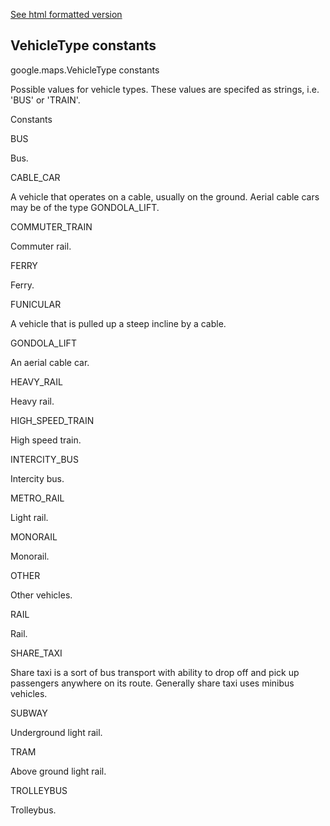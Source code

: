 [See html formatted version](https://huasofoundries.github.io/google-maps-documentation/VehicleType.html)


VehicleType constants
---------------------

google.maps.VehicleType constants

Possible values for vehicle types. These values are specifed as strings, i.e. 'BUS' or 'TRAIN'.

Constants

BUS

Bus.

CABLE\_CAR

A vehicle that operates on a cable, usually on the ground. Aerial cable cars may be of the type GONDOLA\_LIFT.

COMMUTER\_TRAIN

Commuter rail.

FERRY

Ferry.

FUNICULAR

A vehicle that is pulled up a steep incline by a cable.

GONDOLA\_LIFT

An aerial cable car.

HEAVY\_RAIL

Heavy rail.

HIGH\_SPEED\_TRAIN

High speed train.

INTERCITY\_BUS

Intercity bus.

METRO\_RAIL

Light rail.

MONORAIL

Monorail.

OTHER

Other vehicles.

RAIL

Rail.

SHARE\_TAXI

Share taxi is a sort of bus transport with ability to drop off and pick up passengers anywhere on its route. Generally share taxi uses minibus vehicles.

SUBWAY

Underground light rail.

TRAM

Above ground light rail.

TROLLEYBUS

Trolleybus.
